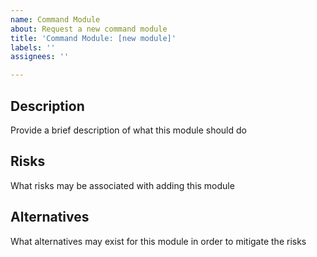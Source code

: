 ```yaml
---
name: Command Module
about: Request a new command module
title: 'Command Module: [new module]'
labels: ''
assignees: ''

---
```


## Description

Provide a brief description of what this module should do

## Risks

What risks may be associated with adding this module

## Alternatives

What alternatives may exist for this module in order to mitigate the risks
